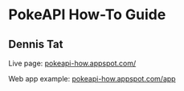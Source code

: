 # PokeAPI How-To Guide
## Dennis Tat  

Live page: [pokeapi-how.appspot.com/](http://pokeapi-how.appspot.com/)  

Web app example: [pokeapi-how.appspot.com/app](http://pokeapi-how.appspot.com/app)  

